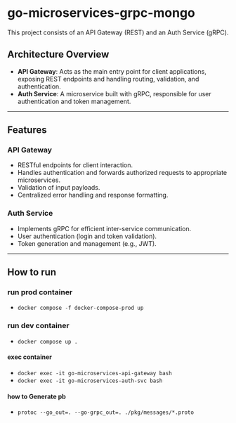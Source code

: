 # go-microservices-grpc-mongo

This project consists of an API Gateway (REST) and an Auth Service (gRPC).

## Architecture Overview

- **API Gateway**: Acts as the main entry point for client applications, exposing REST endpoints and handling routing, validation, and authentication.
- **Auth Service**: A microservice built with gRPC, responsible for user authentication and token management.

---

## Features

### API Gateway

- RESTful endpoints for client interaction.
- Handles authentication and forwards authorized requests to appropriate microservices.
- Validation of input payloads.
- Centralized error handling and response formatting.

### Auth Service

- Implements gRPC for efficient inter-service communication.
- User authentication (login and token validation).
- Token generation and management (e.g., JWT).

---

## How to run

### run prod container

- `docker compose -f docker-compose-prod up`

### run dev container

- `docker compose up .`

#### exec container

- `docker exec -it go-microservices-api-gateway bash`
- `docker exec -it go-microservices-auth-svc bash`

#### how to Generate pb

- `protoc --go_out=. --go-grpc_out=. ./pkg/messages/*.proto`
